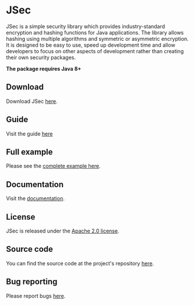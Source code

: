 # JSec

JSec is a simple security library which provides industry-standard encryption and hashing functions for Java applications. The library allows hashing using multiple algorithms and symmetric or asymmetric encryption. It is designed to be easy to use, speed up development time and allow developers to focus on other aspects of development rather than creating their own security packages.

<b>The package requires Java 8+</b>

## Download
Download JSec [here](https://github.com/panickapps/JSec/raw/master/Download/JSec.jar).

## Guide
Visit the guide [here](https://panickapps.github.io/JSec/)

## Full example
Please see the [complete example here](https://github.com/panickapps/JSec/tree/master/Example).

## Documentation
Visit the [documentation](https://panickapps.github.io/JSec/documentation).

## License
JSec is released under the [Apache 2.0 license](https://github.com/panickapps/JSec/blob/master/LICENSE).

## Source code
You can find the source code at the project's repository [here](https://github.com/panickapps/JSec/).

## Bug reporting
Please report bugs [here](mailto:panickapps@gmail.com?subject=JSec).
